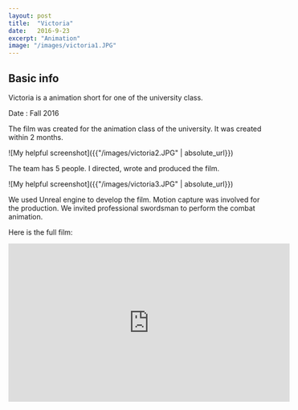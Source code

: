```yaml
---
layout: post
title:  "Victoria"
date:   2016-9-23
excerpt: "Animation"
image: "/images/victoria1.JPG"
---
```


## Basic info
Victoria is a animation short for one of the university class.

Date : Fall 2016

The film was created for the animation class of the university. It was created within 2 months.

![My helpful screenshot]({{"/images/victoria2.JPG" | absolute_url}})

The team has 5 people. I directed, wrote and produced the film. 

![My helpful screenshot]({{"/images/victoria3.JPG" | absolute_url}})

We used Unreal engine to develop the film. Motion capture was involved for the production. We invited professional swordsman to perform the combat animation.

Here is the full film:

<iframe width="560" height="315" src="https://www.youtube.com/embed/JcAxHdz-9Hs" frameborder="0" allow="autoplay; encrypted-media" allowfullscreen></iframe>

